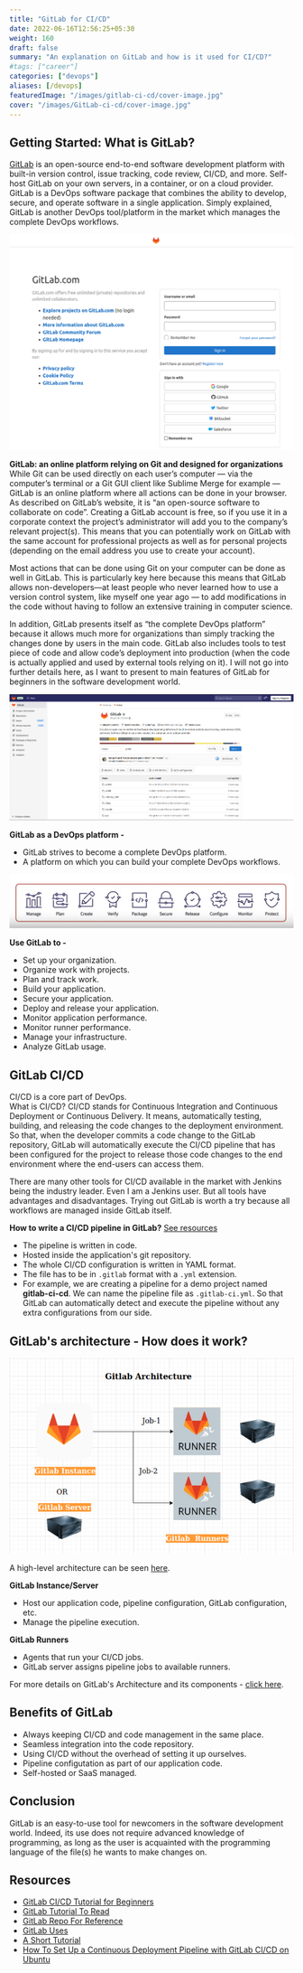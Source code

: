 ```yaml
---
title: "GitLab for CI/CD"
date: 2022-06-16T12:56:25+05:30
weight: 160
draft: false
summary: "An explanation on GitLab and how is it used for CI/CD?"
#tags: ["career"]
categories: ["devops"]
aliases: [/devops]
featuredImage: "/images/gitlab-ci-cd/cover-image.jpg"
cover: "/images/GitLab-ci-cd/cover-image.jpg"
---
```


## Getting Started: What is GitLab?

[GitLab](https://about.GitLab.com/) is an open-source end-to-end software development platform with built-in version control, issue tracking, code review, CI/CD, and more. Self-host GitLab on your own servers, in a container, or on a cloud provider. GitLab is a DevOps software package that combines the ability to develop, secure, and operate software in a single application. Simply explained, GitLab is another DevOps tool/platform in the market which manages the complete DevOps workflows.

![Gitlab Sign-in page](/images/gitlab-ci-cd/sign-in-pg.png "GitLab Sign-in page")

**GitLab: an online platform relying on Git and designed for organizations**  
While Git can be used directly on each user’s computer — via the computer’s terminal or a Git GUI client like Sublime Merge for example — GitLab is an online platform where all actions can be done in your browser. As described on GitLab’s website, it is “an open-source software to collaborate on code”. Creating a GitLab account is free, so if you use it in a corporate context the project’s administrator will add you to the company’s relevant project(s). This means that you can potentially work on GitLab with the same account for professional projects as well as for personal projects (depending on the email address you use to create your account).

Most actions that can be done using Git on your computer can be done as well in GitLab. This is particularly key here because this means that GitLab allows non-developers—at least people who never learned how to use a version control system, like myself one year ago — to add modifications in the code without having to follow an extensive training in computer science.

In addition, GitLab presents itself as “the complete DevOps platform” because it allows much more for organizations than simply tracking the changes done by users in the main code. GitLab also includes tools to test piece of code and allow code’s deployment into production (when the code is actually applied and used by external tools relying on it). I will not go into further details here, as I want to present to main features of GitLab for beginners in the software development world.

![An overview of the GitLab Project](/images/gitlab-ci-cd/overview.png "An overview of GitLab Project")

**GitLab as a DevOps platform -**

- GitLab strives to become a complete DevOps platform.
- A platform on which you can build your complete DevOps workflows.

![GitLab workflow](/images/gitlab-ci-cd/gitlab.png "GitLab Workflow")

**Use GitLab to -**

- Set up your organization.
- Organize work with projects.
- Plan and track work.
- Build your application.
- Secure your application.
- Deploy and release your application.
- Monitor application performance.
- Monitor runner performance.
- Manage your infrastructure.
- Analyze GitLab usage.

## GitLab CI/CD

CI/CD is a core part of DevOps.  
What is CI/CD? CI/CD stands for Continuous Integration and Continuous Deployment or Continuous Delivery. It means, automatically testing, building, and releasing the code changes to the deployment environment. So that, when the developer commits a code change to the GitLab repository, GitLab will automatically execute the CI/CD pipeline that has been configured for the project to release those code changes to the end environment where the end-users can access them.

There are many other tools for CI/CD available in the market with Jenkins being the industry leader. Even I am a Jenkins user. But all tools have advantages and disadvantages. Trying out GitLab is worth a try because all workflows are managed inside GitLab itself.

**How to write a CI/CD pipeline in GitLab?** [See resources](#resources)

- The pipeline is written in code.
- Hosted inside the application's git repository.
- The whole CI/CD configuration is written in YAML format.
- The file has to be in `.gitlab` format with a `.yml` extension.
- For example, we are creating a pipeline for a demo project named **gitlab-ci-cd**. We can name the pipeline file as `.gitlab-ci.yml`. So that GitLab can automatically detect and execute the pipeline without any extra configurations from our side.

## GitLab's architecture - How does it work?

![GitLab Architecture](/images/gitlab-ci-cd/architecture.png "Architecture diagram of Gitlab")

A high-level architecture can be seen [here](https://docs.gitlab.com/ee/development/img/architecture_simplified_v14_9.png).

**GitLab Instance/Server**

- Host our application code, pipeline configuration, GitLab configuration, etc.
- Manage the pipeline execution.

**GitLab Runners**

- Agents that run your CI/CD jobs.
- GitLab server assigns pipeline jobs to available runners.

For more details on GitLab's Architecture and its components - [click here](https://docs.gitlab.com/ee/development/architecture.html).

## Benefits of GitLab

- Always keeping CI/CD and code management in the same place.
- Seamless integration into the code repository.
- Using CI/CD without the overhead of setting it up ourselves.
- Pipeline configutation as part of our application code.
- Self-hosted or SaaS managed.

## Conclusion

GitLab is an easy-to-use tool for newcomers in the software development world. Indeed, its use does not require advanced knowledge of programming, as long as the user is acquainted with the programming language of the file(s) he wants to make changes on.

## Resources

- [GitLab CI/CD Tutorial for Beginners](https://youtu.be/qP8kir2GUgo)
- [GitLab Tutorial To Read](https://www.tutorialspoint.com/GitLab/index.htm)
- [GitLab Repo For Reference](https://gitlab.com/nanuchi/gitlab-cicd-crash-course)
- [GitLab Uses](https://docs.gitlab.com/ee/user/)
- [A Short Tutorial](https://luong-komorebi.github.io/Short-Gitlab-Tutorial/)
- [How To Set Up a Continuous Deployment Pipeline with GitLab CI/CD on Ubuntu](https://www.digitalocean.com/community/tutorials/how-to-set-up-a-continuous-deployment-pipeline-with-gitlab-ci-cd-on-ubuntu-18-04)
